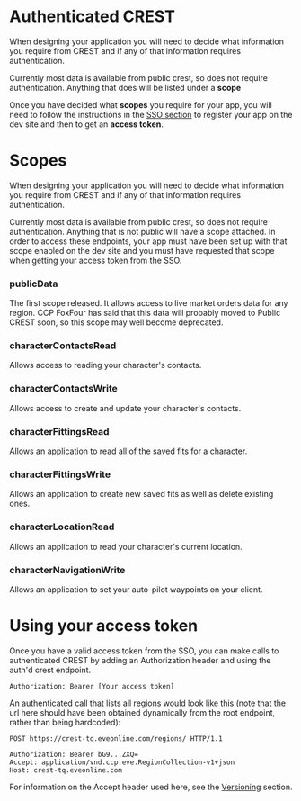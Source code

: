 # Authenticated CREST
When designing your application you will need to decide what information you require from CREST and if any of that information requires authentication.

Currently most data is available from public crest, so does not require authentication. Anything that does will be listed under a **scope**

Once you have decided what **scopes** you require for your app, you will need to follow the instructions in the [SSO section](../sso/intro) to register your app on the dev site and then to get an **access token**.

# Scopes
When designing your application you will need to decide what information you require from CREST and if any of that information requires authentication.

Currently most data is available from public crest, so does not require authentication. Anything that is not public will have a scope attached. In order to access these endpoints, your app must have been set up with that scope enabled on the dev site and you must have requested that scope when getting your access token from the SSO.

### publicData
The first scope released. It allows access to live market orders data for any region. CCP FoxFour has said that this data will probably moved to Public CREST soon, so this scope may well become deprecated.

### characterContactsRead
Allows access to reading your character's contacts.

### characterContactsWrite
Allows access to create and update your character's contacts.

### characterFittingsRead
Allows an application to read all of the saved fits for a character.

### characterFittingsWrite
Allows an application to create new saved fits as well as delete existing ones.

### characterLocationRead
Allows an application to read your character's current location.

### characterNavigationWrite
Allows an application to set your auto-pilot waypoints on your client.

# Using your access token
Once you have a valid access token from the SSO, you can make calls to authenticated CREST by adding an Authorization header and using the auth'd crest endpoint.

    Authorization: Bearer [Your access token]

An authenticated call that lists all regions would look like this (note that the url here should have been obtained dynamically from the root endpoint, rather than being hardcoded):

    POST https://crest-tq.eveonline.com/regions/ HTTP/1.1
    
    Authorization: Bearer bG9...ZXQ=
    Accept: application/vnd.ccp.eve.RegionCollection-v1+json
    Host: crest-tq.eveonline.com
    
For information on the Accept header used here, see the [Versioning](versioning) section.
